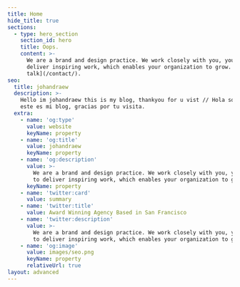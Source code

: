 ```yaml
---
title: Home
hide_title: true
sections:
  - type: hero_section
    section_id: hero
    title: Oops.
    content: >-
      We are a brand and design practice. We work closely with you, your team to
      deliver inspiring work, which enables your organization to grow. [Let's
      talk](/contact/).
seo:
  title: johandraew
  description: >-
    Hello im johandraew this is my blog, thankyou for u vist // Hola soy johan
    este es mi blog, gracias por tu visita.
  extra:
    - name: 'og:type'
      value: website
      keyName: property
    - name: 'og:title'
      value: johandraew
      keyName: property
    - name: 'og:description'
      value: >-
        We are a brand and design practice. We work closely with you, your team
        to deliver inspiring work, which enables your organization to grow.
      keyName: property
    - name: 'twitter:card'
      value: summary
    - name: 'twitter:title'
      value: Award Winning Agency Based in San Francisco
    - name: 'twitter:description'
      value: >-
        We are a brand and design practice. We work closely with you, your team
        to deliver inspiring work, which enables your organization to grow.
    - name: 'og:image'
      value: images/seo.png
      keyName: property
      relativeUrl: true
layout: advanced
---
```

